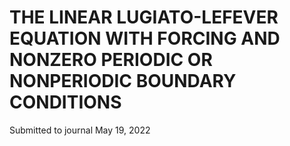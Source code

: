 # THE LINEAR LUGIATO-LEFEVER EQUATION WITH FORCING AND NONZERO PERIODIC OR NONPERIODIC BOUNDARY CONDITIONS

Submitted to journal May 19, 2022
